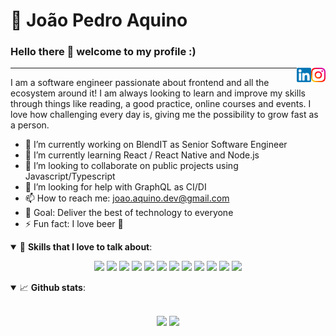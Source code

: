# :walking: João Pedro Aquino

### Hello there 👋 welcome to my profile :)

<a href="https://www.instagram.com/whisoer/" target="_blank" rel="nofollow"><img align="right" width="23rem" src="https://github.com/whisoer/whisoer/blob/master/assets/instagram.png?raw=true" alt="Instagram: @whisoer"/></a>
<a href="https://www.linkedin.com/in/joao-aquino/" target="_blank" rel="nofollow"><img align="right" width="23rem" src="https://github.com/whisoer/whisoer/blob/master/assets/linkedin.png?raw=true" alt="LinkedIn: @joaoaquino"/></a>

---

I am a software engineer passionate about frontend and all the ecosystem around it! I am always looking to learn and improve my skills through things like reading, a good practice, online courses and events. I love how challenging every day is, giving me the possibility to grow fast as a person.

- 🔭  I’m currently working on BlendIT as Senior Software Engineer
- 🌱  I’m currently learning React / React Native and Node.js
- 👯  I’m looking to collaborate on public projects using Javascript/Typescript
- 🤔  I’m looking for help with GraphQL as CI/DI
- 📫  How to reach me: joao.aquino.dev@gmail.com
- 🎯 Goal: Deliver the best of technology to everyone
- ⚡  Fun fact: I love beer :beers:

<details open>
  <summary>🚀 <b>Skills that I love to talk about</b>:</summary>

<p align="center">
  <img src="https://img.shields.io/badge/javascript-%23F7DF1E.svg?&style=for-the-badge&logo=javascript&logoColor=white"/>
  <img src="https://img.shields.io/badge/typescript-%23007ACC.svg?&style=for-the-badge&logo=typescript&logoColor=white"/>
  <img src="https://img.shields.io/badge/react-%2361DAFB.svg?&style=for-the-badge&logo=react&logoColor=white"/>
  <img src="https://img.shields.io/badge/angular-red.svg?&style=for-the-badge&logo=angular&logoColor=white"/>
  <img src="https://img.shields.io/badge/vuejs-green.svg?&style=for-the-badge&logo=vue.js&logoColor=white"/>
  <img src="https://img.shields.io/badge/html-%23E34F26.svg?&style=for-the-badge&logo=html5&logoColor=white"/>
  <img src="https://img.shields.io/badge/css-%231572B6.svg?&style=for-the-badge&logo=css3&logoColor=white"/>
  <img src="https://img.shields.io/badge/nodejs-%23339933.svg?&style=for-the-badge&logo=node.js&logoColor=white"/>
  <img src="https://img.shields.io/badge/c%20sharp-blue.svg?&style=for-the-badge&logo=c%20sharp&logoColor=white"/>
  <img src="https://img.shields.io/badge/php-purple.svg?&style=for-the-badge&logo=php&logoColor=white"/>
  <img src="https://img.shields.io/badge/java-orange.svg?&style=for-the-badge&logo=java&logoColor=white"/>
  <img src="https://img.shields.io/badge/git-%23F05033.svg?&style=for-the-badge&logo=git&logoColor=white"/>
</p>

</details>

<details open>
  <summary>📈 <b>Github stats</b>:</summary>
  <br>
  <p align="center">
  <img src="https://github-readme-stats.vercel.app/api?username=whisoer&show_icons=true&include_all_commits=true&count_private=true&&hide=issues&theme=radical"/>
  <img src="https://github-readme-stats.vercel.app/api/top-langs/?username=whisoer&layout=compact&theme=tokyonight">
  </p>

</details>
